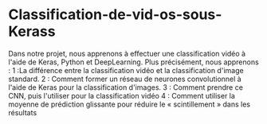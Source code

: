 # Classification-de-vid-os-sous-Kerass
Dans notre projet, nous apprenons à effectuer une classification vidéo à l'aide de Keras, Python et DeepLearning. Plus précisément, nous apprenons :  1 :La différence entre la classification vidéo et la classification d'image standard. 2 : Comment former un réseau de neurones convolutionnel à l'aide de Keras pour la classification d'images. 3 : Comment prendre ce CNN, puis l'utiliser pour la classification vidéo 4 : Comment utiliser la moyenne de prédiction glissante pour réduire le « scintillement » dans les résultats
